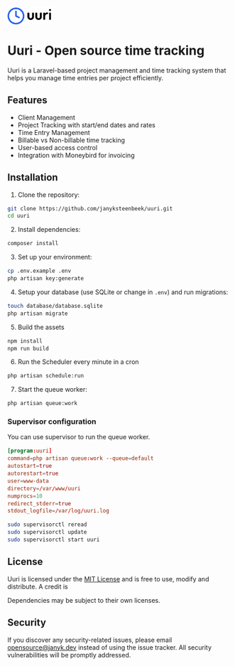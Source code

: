 <img src="public/img/uuri.png" alt="Uuri Logo" width="100">

# Uuri - Open source time tracking

Uuri is a Laravel-based project management and time tracking system that helps you manage time entries per project efficiently.

## Features

- Client Management
- Project Tracking with start/end dates and rates
- Time Entry Management
- Billable vs Non-billable time tracking
- User-based access control
- Integration with Moneybird for invoicing

## Installation

1. Clone the repository:

```bash
git clone https://github.com/janyksteenbeek/uuri.git
cd uuri
```

2. Install dependencies:

```bash
composer install
```

3. Set up your environment:

```bash
cp .env.example .env
php artisan key:generate
```

4. Setup your database (use SQLite or change in `.env`) and run migrations:

```bash
touch database/database.sqlite
php artisan migrate
```

5. Build the assets

```bash
npm install
npm run build
```

6. Run the Scheduler every minute in a cron

```bash
php artisan schedule:run
```

7. Start the queue worker:

```bash
php artisan queue:work
```

### Supervisor configuration

You can use supervisor to run the queue worker.

```cnf
[program:uuri]
command=php artisan queue:work --queue=default
autostart=true
autorestart=true
user=www-data
directory=/var/www/uuri
numprocs=10
redirect_stderr=true
stdout_logfile=/var/log/uuri.log
```

```bash
sudo supervisorctl reread
sudo supervisorctl update
sudo supervisorctl start uuri
```

## License

Uuri is licensed under the [MIT License](LICENSE) and is free to use, modify and distribute. A credit is

Dependencies may be subject to their own licenses.

## Security

If you discover any security-related issues, please email [opensource@janyk.dev](mailto:opensource@janyk.dev) instead of using the
issue tracker. All security vulnerabilities will be promptly addressed.
